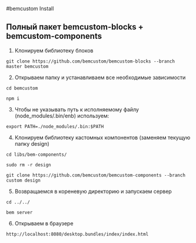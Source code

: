 
#bemcustom Install

## Полный пакет bemcustom-blocks + bemcustom-components
1. Клонируем библиотеку блоков
 ```
 git clone https://github.com/bemcustom/bemcustom-blocks --branch master bemcustom
 ```
 
2. Открываем папку и устанавливаем все необходимые зависимости
 ```
 cd bemcustom
 ```
 ```
 npm i 
 ```

3. Чтобы не указывать путь к исполняемому файлу (node_modules/.bin/enb) используем:
 ```
 export PATH=./node_modules/.bin:$PATH
 ```
 
4. Клонируем библиотеку кастомных компонентов (заменяем текущую папку design)
 ```
 cd libs/bem-components/
 ```
 ```
 sudo rm -r design
 ```
 ```
 git clone https://github.com/bemcustom/bemcustom-components --branch custom design
```
 
5. Возвращаемся в кореневую директорию и запускаем сервер
 ```
 cd ../../
 ```
 ```
 bem server
 ```

6. Открываем в браузере
 ```
 http://localhost:8080/desktop.bundles/index/index.html
 ```
